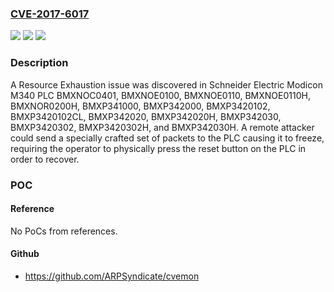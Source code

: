 ### [CVE-2017-6017](https://cve.mitre.org/cgi-bin/cvename.cgi?name=CVE-2017-6017)
![](https://img.shields.io/static/v1?label=Product&message=Schneider%20Electric%20Modicon%20M340%20PLC&color=blue)
![](https://img.shields.io/static/v1?label=Version&message=Schneider%20Electric%20Modicon%20M340%20PLC%20&color=brightgreen)
![](https://img.shields.io/static/v1?label=Vulnerability&message=CWE-400&color=brightgreen)

### Description

A Resource Exhaustion issue was discovered in Schneider Electric Modicon M340 PLC BMXNOC0401, BMXNOE0100, BMXNOE0110, BMXNOE0110H, BMXNOR0200H, BMXP341000, BMXP342000, BMXP3420102, BMXP3420102CL, BMXP342020, BMXP342020H, BMXP342030, BMXP3420302, BMXP3420302H, and BMXP342030H. A remote attacker could send a specially crafted set of packets to the PLC causing it to freeze, requiring the operator to physically press the reset button on the PLC in order to recover.

### POC

#### Reference
No PoCs from references.

#### Github
- https://github.com/ARPSyndicate/cvemon

